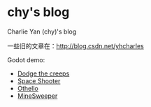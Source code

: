 # chy's blog

Charlie Yan (chy)'s blog

一些旧的文章在：http://blog.csdn.net/yhcharles



Godot demo:

- [Dodge the creeps](https://yhcharles.github.io/web/1/dodge_the_creeps.html)
- [Space Shooter](https://yhcharles.github.io/web/2/SpaceShooter.html)
- [Othello](https://yhcharles.github.io/web/othello/othello.html)
- [MineSweeper](https://yhcharles.github.io/web/minesweeper/minesweeper.html)

